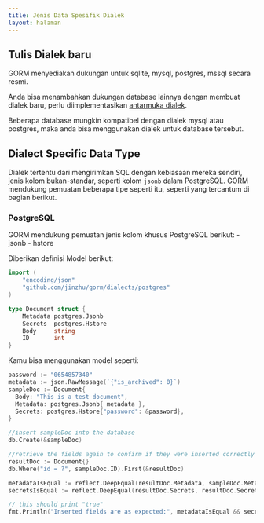 ```yaml
---
title: Jenis Data Spesifik Dialek
layout: halaman
---
```

## Tulis Dialek baru

GORM menyediakan dukungan untuk sqlite, mysql, postgres, mssql secara resmi.

Anda bisa menambahkan dukungan database lainnya dengan membuat dialek baru, perlu diimplementasikan [antarmuka dialek](https://godoc.org/github.com/jinzhu/gorm#Dialect).

Beberapa database mungkin kompatibel dengan dialek mysql atau postgres, maka anda bisa menggunakan dialek untuk database tersebut.

## Dialect Specific Data Type

Dialek tertentu dari mengirimkan SQL dengan kebiasaan mereka sendiri, jenis kolom bukan-standar, seperti kolom `jsonb` dalam PostgreSQL. GORM mendukung pemuatan beberapa tipe seperti itu, seperti yang tercantum di bagian berikut.

### PostgreSQL

GORM mendukung pemuatan jenis kolom khusus PostgreSQL berikut: - jsonb - hstore

Diberikan definisi Model berikut:

```go
import (
    "encoding/json"
    "github.com/jinzhu/gorm/dialects/postgres"
)

type Document struct {
    Metadata postgres.Jsonb
    Secrets  postgres.Hstore
    Body     string
    ID       int
}
```

Kamu bisa menggunakan model seperti:

```go
password := "0654857340"
metadata := json.RawMessage(`{"is_archived": 0}`)
sampleDoc := Document{
  Body: "This is a test document",
  Metadata: postgres.Jsonb{ metadata },
  Secrets: postgres.Hstore{"password": &password},
}

//insert sampleDoc into the database
db.Create(&sampleDoc)

//retrieve the fields again to confirm if they were inserted correctly
resultDoc := Document{}
db.Where("id = ?", sampleDoc.ID).First(&resultDoc)

metadataIsEqual := reflect.DeepEqual(resultDoc.Metadata, sampleDoc.Metadata)
secretsIsEqual := reflect.DeepEqual(resultDoc.Secrets, resultDoc.Secrets)

// this should print "true"
fmt.Println("Inserted fields are as expected:", metadataIsEqual && secretsIsEqual)
```